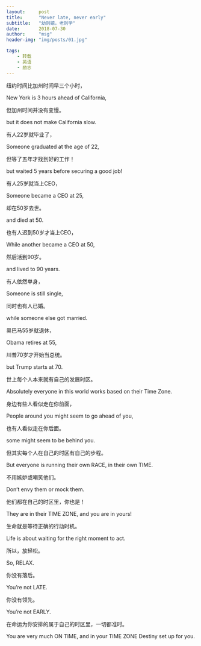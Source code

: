 ```yaml
---
layout:     post
title:      "Never late, never early"
subtitle:   "幼则嬉，老则学"
date:       2018-07-30
author:     "msg"
header-img: "img/posts/01.jpg"

tags:
    - 转载
    - 英语
    - 励志
---
```


纽约时间比加州时间早三个小时， 

New York is 3 hours ahead of California, 

但加州时间并没有变慢。 

but it does not make California slow. 

有人22岁就毕业了， 

Someone graduated at the age of 22, 

但等了五年才找到好的工作！

but waited 5 years before securing a good job! 

有人25岁就当上CEO， 

Someone became a CEO at 25, 

却在50岁去世。 

and died at 50. 

也有人迟到50岁才当上CEO， 

While another became a CEO at 50, 

然后活到90岁。 

and lived to 90 years. 

有人依然单身， 

Someone is still single, 

同时也有人已婚。 

while someone else got married. 

奥巴马55岁就退休， 

Obama retires at 55, 

川普70岁才开始当总统。 

but Trump starts at 70. 

世上每个人本来就有自己的发展时区。 

Absolutely everyone in this world works based on their Time Zone. 

身边有些人看似走在你前面，

People around you might seem to go ahead of you, 

也有人看似走在你后面。 

some might seem to be behind you. 

但其实每个人在自己的时区有自己的步程。

But everyone is running their own RACE, in their own TIME. 

不用嫉妒或嘲笑他们。 

Don’t envy them or mock them. 

他们都在自己的时区里，你也是！ 

They are in their TIME ZONE, and you are in yours! 

生命就是等待正确的行动时机。

Life is about waiting for the right moment to act. 

所以，放轻松。 

So, RELAX. 

你没有落后。 

You’re not LATE. 

你没有领先。 

You’re not EARLY. 

在命运为你安排的属于自己的时区里，一切都准时。 

You are very much ON TIME, and in your TIME ZONE Destiny set up for you.
